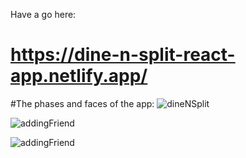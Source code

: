 Have a go here: 
# https://dine-n-split-react-app.netlify.app/


#The phases and faces of the app:
![dineNSplit](https://github.com/Skyy-Banerjee/dine-n-split/assets/51888502/cd726e36-4a55-4612-96d7-3290c3a4a386)

![addingFriend](https://github.com/Skyy-Banerjee/dine-n-split/assets/51888502/5dce7392-b86d-4aec-8211-3417b33601ca)

![addingFriend](https://github.com/Skyy-Banerjee/dine-n-split/assets/51888502/713fb037-af5c-48f6-99b5-5740329cb463)

